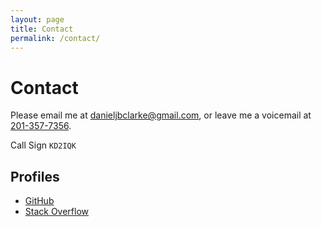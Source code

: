 ```yaml
---
layout: page
title: Contact
permalink: /contact/
---
```


# Contact

Please email me at <danieljbclarke@gmail.com>, or leave me a voicemail at [201-357-7356](tel:201-357-7356).

Call Sign `KD2IQK`

## Profiles

- [GitHub](https://github.com/u8sand)
- [Stack Overflow](http://stackoverflow.com/users/966098/u8sand)
